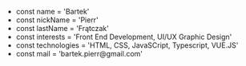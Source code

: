 <ul>
  <li>const name = 'Bartek'</li>
  <li>const nickName = 'Pierr'</li>
  <li>const lastName = 'Frątczak'</li>
  <li>const interests = 'Front End Development, UI/UX Graphic Design'</li>
  <li>const technologies = 'HTML, CSS, JavaSCript, Typescript, VUE.JS'</li>
  <li>const mail = 'bartek.pierr@gmail.com'</li>
</ul>

